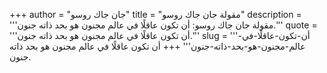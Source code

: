 +++
author = "جان جاك روسو"
title = "مقولة جان جاك روسو"
description = '''مقولة جان جاك روسو: أن تكون عاقلًا في عالم مجنون هو بحد ذاته جنون.'''
quote = '''أن تكون عاقلًا في عالم مجنون هو بحد ذاته جنون.'''
slug = '''أن-تكون-عاقلًا-في-عالم-مجنون-هو-بحد-ذاته-جنون'''
+++
أن تكون عاقلًا في عالم مجنون هو بحد ذاته جنون.
